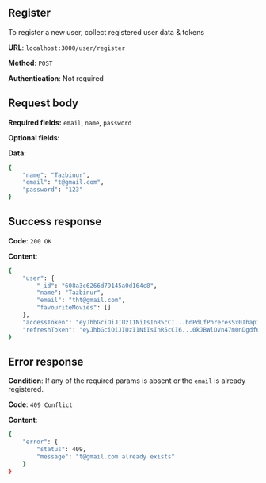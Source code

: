 ## Register
To register a new user, collect registered user data & tokens

**URL**: `localhost:3000/user/register`

**Method**: `POST`

**Authentication**: Not required

## Request body
**Required fields:** `email`, `name`, `password`

**Optional fields:**

**Data**:
```bash
{
    "name": "Tazbinur",
    "email": "t@gmail.com",
    "password": "123"
}
```

## Success response
**Code**: `200 OK`

**Content**:
```bash
{
    "user": {
        "_id": "608a3c6266d79145a0d164c8",
        "name": "Tazbinur",
        "email": "tht@gmail.com",
        "favouriteMovies": []
    },
    "accessToken": "eyJhbGciOiJIUzI1NiIsInR5cCI...bnPdLfPhreresSx0Ihap3da-288UK8",
    "refreshToken": "eyJhbGciOiJIUzI1NiIsInR5cCI6...0kJBWlDVn47m0nDgdf68sp1mCDJjzY"
}
```

## Error response
**Condition**: If any of the required params is absent or the `email` is already registered.

**Code**: `409 Conflict`

**Content**:
```bash
{
    "error": {
        "status": 409,
        "message": "t@gmail.com already exists"
    }
}
```